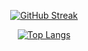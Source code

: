 <center>

[![GitHub Streak](http://github-readme-streak-stats.herokuapp.com?user=DanboSeven)](https://git.io/streak-stats)

[![Top Langs](https://github-readme-stats.vercel.app/api/top-langs/?username=danboseven&layout=compact&theme=light)](https://github.com/anuraghazra/github-readme-stats)
</center>
